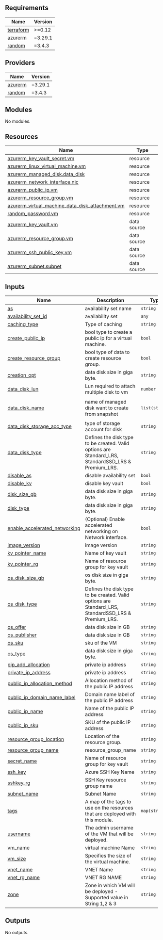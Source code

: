 <!-- BEGIN_TF_DOCS -->
## Requirements

| Name | Version |
|------|---------|
| <a name="requirement_terraform"></a> [terraform](#requirement\_terraform) | >=0.12 |
| <a name="requirement_azurerm"></a> [azurerm](#requirement\_azurerm) | =3.29.1 |
| <a name="requirement_random"></a> [random](#requirement\_random) | =3.4.3 |

## Providers

| Name | Version |
|------|---------|
| <a name="provider_azurerm"></a> [azurerm](#provider\_azurerm) | =3.29.1 |
| <a name="provider_random"></a> [random](#provider\_random) | =3.4.3 |

## Modules

No modules.

## Resources

| Name | Type |
|------|------|
| [azurerm_key_vault_secret.vm](https://registry.terraform.io/providers/hashicorp/azurerm/3.29.1/docs/resources/key_vault_secret) | resource |
| [azurerm_linux_virtual_machine.vm](https://registry.terraform.io/providers/hashicorp/azurerm/3.29.1/docs/resources/linux_virtual_machine) | resource |
| [azurerm_managed_disk.data_disk](https://registry.terraform.io/providers/hashicorp/azurerm/3.29.1/docs/resources/managed_disk) | resource |
| [azurerm_network_interface.nic](https://registry.terraform.io/providers/hashicorp/azurerm/3.29.1/docs/resources/network_interface) | resource |
| [azurerm_public_ip.vm](https://registry.terraform.io/providers/hashicorp/azurerm/3.29.1/docs/resources/public_ip) | resource |
| [azurerm_resource_group.vm](https://registry.terraform.io/providers/hashicorp/azurerm/3.29.1/docs/resources/resource_group) | resource |
| [azurerm_virtual_machine_data_disk_attachment.vm](https://registry.terraform.io/providers/hashicorp/azurerm/3.29.1/docs/resources/virtual_machine_data_disk_attachment) | resource |
| [random_password.vm](https://registry.terraform.io/providers/hashicorp/random/3.4.3/docs/resources/password) | resource |
| [azurerm_key_vault.vm](https://registry.terraform.io/providers/hashicorp/azurerm/3.29.1/docs/data-sources/key_vault) | data source |
| [azurerm_resource_group.vm](https://registry.terraform.io/providers/hashicorp/azurerm/3.29.1/docs/data-sources/resource_group) | data source |
| [azurerm_ssh_public_key.vm](https://registry.terraform.io/providers/hashicorp/azurerm/3.29.1/docs/data-sources/ssh_public_key) | data source |
| [azurerm_subnet.subnet](https://registry.terraform.io/providers/hashicorp/azurerm/3.29.1/docs/data-sources/subnet) | data source |

## Inputs

| Name | Description | Type | Default | Required |
|------|-------------|------|---------|:--------:|
| <a name="input_as"></a> [as](#input\_as) | availability set name | `string` | `""` | no |
| <a name="input_availability_set_id"></a> [availability\_set\_id](#input\_availability\_set\_id) | availability set | `any` | n/a | yes |
| <a name="input_caching_type"></a> [caching\_type](#input\_caching\_type) | Type of caching | `string` | `"ReadWrite"` | no |
| <a name="input_create_public_ip"></a> [create\_public\_ip](#input\_create\_public\_ip) | bool type to create a public ip for a virtual machine. | `bool` | `"false"` | no |
| <a name="input_create_resource_group"></a> [create\_resource\_group](#input\_create\_resource\_group) | bool type of data to create resource group. | `bool` | `"false"` | no |
| <a name="input_creation_opt"></a> [creation\_opt](#input\_creation\_opt) | data disk size in giga byte. | `string` | `"Empty"` | no |
| <a name="input_data_disk_lun"></a> [data\_disk\_lun](#input\_data\_disk\_lun) | Lun required to attach multiple disk to vm | `number` | `"10"` | no |
| <a name="input_data_disk_name"></a> [data\_disk\_name](#input\_data\_disk\_name) | name of managed disk want to create from snapshot | `list(string)` | <pre>[<br>  ""<br>]</pre> | no |
| <a name="input_data_disk_storage_acc_type"></a> [data\_disk\_storage\_acc\_type](#input\_data\_disk\_storage\_acc\_type) | type of storage account for disk | `string` | `"Standard_LRS"` | no |
| <a name="input_data_disk_type"></a> [data\_disk\_type](#input\_data\_disk\_type) | Defines the disk type to be created. Valid options are Standard\_LRS, StandardSSD\_LRS & Premium\_LRS. | `string` | `"Standard_LRS"` | no |
| <a name="input_disable_as"></a> [disable\_as](#input\_disable\_as) | disable availability set | `bool` | `true` | no |
| <a name="input_disable_kv"></a> [disable\_kv](#input\_disable\_kv) | disable key vault | `bool` | `true` | no |
| <a name="input_disk_size_gb"></a> [disk\_size\_gb](#input\_disk\_size\_gb) | data disk size in giga byte. | `string` | n/a | yes |
| <a name="input_disk_type"></a> [disk\_type](#input\_disk\_type) | data disk size in giga byte. | `string` | `"StandardSSD_LRS"` | no |
| <a name="input_enable_accelerated_networking"></a> [enable\_accelerated\_networking](#input\_enable\_accelerated\_networking) | (Optional) Enable accelerated networking on Network interface. | `bool` | `true` | no |
| <a name="input_image_version"></a> [image\_version](#input\_image\_version) | image version | `string` | `"latest"` | no |
| <a name="input_kv_pointer_name"></a> [kv\_pointer\_name](#input\_kv\_pointer\_name) | Name of key vault | `string` | `""` | no |
| <a name="input_kv_pointer_rg"></a> [kv\_pointer\_rg](#input\_kv\_pointer\_rg) | Name of resource group for key vault | `string` | `""` | no |
| <a name="input_os_disk_size_gb"></a> [os\_disk\_size\_gb](#input\_os\_disk\_size\_gb) | os disk size in giga byte. | `string` | `"1"` | no |
| <a name="input_os_disk_type"></a> [os\_disk\_type](#input\_os\_disk\_type) | Defines the disk type to be created. Valid options are Standard\_LRS, StandardSSD\_LRS & Premium\_LRS. | `string` | `"Standard_LRS"` | no |
| <a name="input_os_offer"></a> [os\_offer](#input\_os\_offer) | data disk size in  GB | `string` | `"UbuntuServer"` | no |
| <a name="input_os_publisher"></a> [os\_publisher](#input\_os\_publisher) | data disk size in  GB | `string` | `"Canonical"` | no |
| <a name="input_os_sku"></a> [os\_sku](#input\_os\_sku) | sku of the VM | `string` | `"18_04-lts-gen2"` | no |
| <a name="input_os_type"></a> [os\_type](#input\_os\_type) | data disk size in giga byte. | `string` | `"Linux"` | no |
| <a name="input_pip_add_allocation"></a> [pip\_add\_allocation](#input\_pip\_add\_allocation) | private ip address | `string` | `"Dynamic"` | no |
| <a name="input_private_ip_address"></a> [private\_ip\_address](#input\_private\_ip\_address) | private ip address | `string` | `""` | no |
| <a name="input_public_ip_allocation_method"></a> [public\_ip\_allocation\_method](#input\_public\_ip\_allocation\_method) | Allocation method of the public IP address | `string` | `"Static"` | no |
| <a name="input_public_ip_domain_name_label"></a> [public\_ip\_domain\_name\_label](#input\_public\_ip\_domain\_name\_label) | Domain name label of the public IP address | `string` | `""` | no |
| <a name="input_public_ip_name"></a> [public\_ip\_name](#input\_public\_ip\_name) | Name of the public IP address | `string` | `"vm-publicip"` | no |
| <a name="input_public_ip_sku"></a> [public\_ip\_sku](#input\_public\_ip\_sku) | SKU of the public IP address | `string` | `"Standard"` | no |
| <a name="input_resource_group_location"></a> [resource\_group\_location](#input\_resource\_group\_location) | Location of the resource group. | `string` | `"Australia East"` | no |
| <a name="input_resource_group_name"></a> [resource\_group\_name](#input\_resource\_group\_name) | resource\_group\_name | `string` | n/a | yes |
| <a name="input_secret_name"></a> [secret\_name](#input\_secret\_name) | Name of resource group for key vault | `string` | `""` | no |
| <a name="input_ssh_key"></a> [ssh\_key](#input\_ssh\_key) | Azure SSH Key Name | `string` | `"ubuntu_prod_pem_v1"` | no |
| <a name="input_sshkey_rg"></a> [sshkey\_rg](#input\_sshkey\_rg) | SSH Key resource group name | `string` | `"mongo"` | no |
| <a name="input_subnet_name"></a> [subnet\_name](#input\_subnet\_name) | Subnet Name | `string` | `""` | no |
| <a name="input_tags"></a> [tags](#input\_tags) | A map of the tags to use on the resources that are deployed with this module. | `map(string)` | <pre>{<br>  "source": "terraform"<br>}</pre> | no |
| <a name="input_username"></a> [username](#input\_username) | The admin username of the VM that will be deployed. | `string` | `"ubuntu"` | no |
| <a name="input_vm_name"></a> [vm\_name](#input\_vm\_name) | virtual machine Name | `string` | `"linux_vm"` | no |
| <a name="input_vm_size"></a> [vm\_size](#input\_vm\_size) | Specifies the size of the virtual machine. | `string` | `"Standard_B2s"` | no |
| <a name="input_vnet_name"></a> [vnet\_name](#input\_vnet\_name) | VNET Name | `string` | `""` | no |
| <a name="input_vnet_rg_name"></a> [vnet\_rg\_name](#input\_vnet\_rg\_name) | VNET RG NAME | `string` | `""` | no |
| <a name="input_zone"></a> [zone](#input\_zone) | Zone in which VM will be deployed - Supported value in String 1,2 & 3 | `string` | `""` | no |

## Outputs

No outputs.
<!-- END_TF_DOCS -->